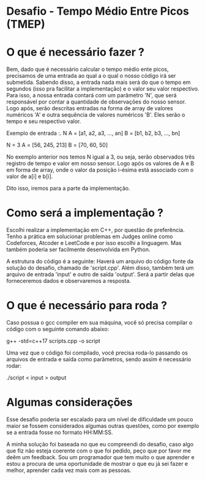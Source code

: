# Desafio - Tempo Médio Entre Picos (TMEP)

# O que é necessário fazer ?
Bem, dado que é necessário calcular o tempo médio ente picos, precisamos de uma entrada ao qual a o qual o nosso código irá ser submetida. Sabendo disso, a entrada nada mais será do que o tempo em segundos (isso pra facilitar a implementação) e o valor seu valor respectivo. Para isso, a nossa entrada contará com um parâmetro 'N', que será responsável por contar a quantidade de observações do nosso sensor. Logo após, serão descritas entradas na forma de array de valores numéricos 'A' e outra sequência de valores numéricos 'B'. Eles serão o tempo e seu respectivo valor.

Exemplo de entrada :.
N
A = [a1, a2, a3, ..., an]
B = [b1, b2, b3, ..., bn]

N = 3
A = [56, 245, 213]
B = [70, 60, 50]

No exemplo anterior nos temos N igual a 3, ou seja, serão observados três registro de tempo e valor em nosso sensor. Logo após os valores de A e B em forma de array, onde o valor da posição i-ésima está associado com o valor de a[i] e b[i].

Dito isso, iremos para a parte da implementação.

# Como será a implementação ?
Escolhi realizar a implementação em C++, por questão de preferência. Tenho a prática em solucionar problemas em Judges online como Codeforces, Atcoder e LeetCode e por isso escolhi a linguagem. Mas também poderia ser facilmente desenvolvida em Python.

A estrutura do código é a seguinte: Haverá um arquivo do código fonte da solução do desafio, chamado de 'script.cpp'. Além disso, também terá um arquivo de entrada 'input' e outro de saída 'output'. Será a partir delas que forneceremos dados e observaremos a resposta.

# O que é necessário para roda ?
Caso possua o gcc compiler em sua máquina, você só precisa compilar o código com o seguinte comando abaixo:

g++ -std=c++17 scripts.cpp -o script

Uma vez que o código foi compilado, você precisa roda-lo passando os arquivos de entrada e saída como parâmetros, sendo assim é necessário rodar:

./script < input > output

# Algumas considerações
Esse desafio poderia ser escalado para um nível de dificuldade um pouco maior se fossem considerados algumas outras    questões, como por exemplo se a entrada fosse no formato HH:MM:SS.

A minha solução foi baseada no que eu compreendi do desafio, caso algo que fiz não esteja coerente com o que foi pedido, peço que por favor me deêm um feedback. Sou um programador que tem muito o que aprender e estou a procura de uma oportunidade de mostrar o que eu já sei fazer e melhor, aprender cada vez mais com as pessoas.
